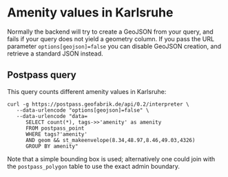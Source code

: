 # Amenity values in Karlsruhe

Normally the backend will try to create a GeoJSON from your
query, and fails if your query does not yield a geometry column.
If you pass the URL parameter `options[geojson]=false` you can 
disable GeoJSON creation, and retrieve a standard JSON instead.

## Postpass query

This query counts different amenity values in Karlsruhe:

    curl -g https://postpass.geofabrik.de/api/0.2/interpreter \
       --data-urlencode "options[geojson]=false" \
       --data-urlencode "data=
          SELECT count(*), tags->>'amenity' as amenity
          FROM postpass_point
          WHERE tags?'amenity'
          AND geom && st_makeenvelope(8.34,48.97,8.46,49.03,4326)
          GROUP BY amenity"

Note that a simple bounding box is used; alternatively one could join
with the `postpass_polygon` table to use the exact admin boundary.

